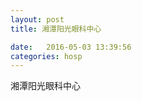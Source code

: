 ```yaml
--- 
layout: post 
title: 湘潭阳光眼科中心

date:   2016-05-03 13:39:56 
categories: hosp 
--- 
```

   
湘潭阳光眼科中心
